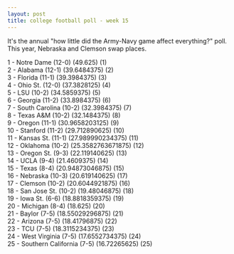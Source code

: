 ```yaml
---
layout: post
title: college football poll - week 15
---
```


It's the annual "how little did the Army-Navy game affect everything?" poll. This year, Nebraska and Clemson swap places.

<p/>
1 - Notre Dame (12-0) (49.625) (1) <br/>
2 - Alabama (12-1) (39.6484375) (2) <br/>
3 - Florida (11-1) (39.3984375) (3) <br/>
4 - Ohio St. (12-0) (37.3828125) (4) <br/>
5 - LSU (10-2) (34.5859375) (5) <br/>
6 - Georgia (11-2) (33.8984375) (6) <br/>
7 - South Carolina (10-2) (32.3984375) (7) <br/>
8 - Texas A&M (10-2) (32.1484375) (8) <br/>
9 - Oregon (11-1) (30.9658203125) (9) <br/>
10 - Stanford (11-2) (29.712890625) (10) <br/>
11 - Kansas St. (11-1) (27.989990234375) (11) <br/>
12 - Oklahoma (10-2) (25.3582763671875) (12) <br/>
13 - Oregon St. (9-3) (22.119140625) (13) <br/>
14 - UCLA (9-4) (21.4609375) (14) <br/>
15 - Texas (8-4) (20.94873046875) (15) <br/>
16 - Nebraska (10-3) (20.619140625) (17) <br/>
17 - Clemson (10-2) (20.6044921875) (16) <br/>
18 - San Jose St. (10-2) (19.48046875) (18) <br/>
19 - Iowa St. (6-6) (18.8818359375) (19) <br/>
20 - Michigan (8-4) (18.625) (20) <br/>
21 - Baylor (7-5) (18.55029296875) (21) <br/>
22 - Arizona (7-5) (18.41796875) (22) <br/>
23 - TCU (7-5) (18.3115234375) (23) <br/>
24 - West Virginia (7-5) (17.6552734375) (24) <br/>
25 - Southern California (7-5) (16.72265625) (25) <br/>
